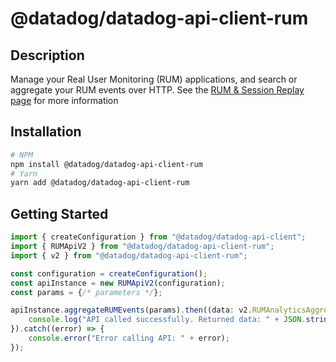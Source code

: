# @datadog/datadog-api-client-rum

## Description

Manage your Real User Monitoring (RUM) applications, and search or aggregate your RUM events over HTTP. See the [RUM & Session Replay page](https://docs.datadoghq.com/real_user_monitoring/) for more information

## Installation

```sh
# NPM
npm install @datadog/datadog-api-client-rum
# Yarn
yarn add @datadog/datadog-api-client-rum
```

## Getting Started
```ts
import { createConfiguration } from "@datadog/datadog-api-client";
import { RUMApiV2 } from "@datadog/datadog-api-client-rum";
import { v2 } from "@datadog/datadog-api-client-rum";

const configuration = createConfiguration();
const apiInstance = new RUMApiV2(configuration);
const params = {/* parameters */};

apiInstance.aggregateRUMEvents(params).then((data: v2.RUMAnalyticsAggregateResponse) => {
    console.log("API called successfully. Returned data: " + JSON.stringify(data));
}).catch((error) => {
    console.error("Error calling API: " + error);
});
```